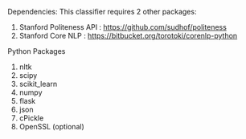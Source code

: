 Dependencies:
This classifier requires 2 other packages:
1) Stanford Politeness API : https://github.com/sudhof/politeness
2) Stanford Core NLP : https://bitbucket.org/torotoki/corenlp-python

Python Packages
1) nltk
2) scipy
3) scikit_learn
4) numpy
5) flask
6) json
7) cPickle
8) OpenSSL (optional)
